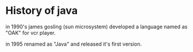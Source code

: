 # History of java
in 1990's james gosling (sun microsystem) developed a language named as "OAK" for vcr player.

in 1995 renamed as "Java" and released it's first version.
